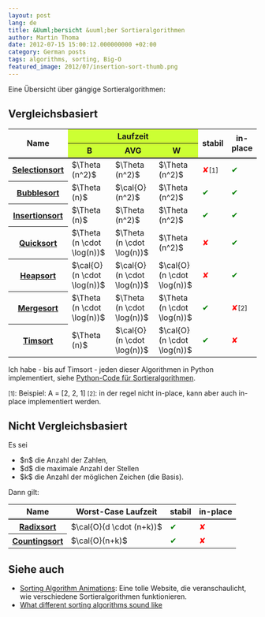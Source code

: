 ```yaml
---
layout: post
lang: de
title: &Uuml;bersicht &uuml;ber Sortieralgorithmen
author: Martin Thoma
date: 2012-07-15 15:00:12.000000000 +02:00
category: German posts
tags: algorithms, sorting, Big-O
featured_image: 2012/07/insertion-sort-thumb.png
---
```

Eine &Uuml;bersicht &uuml;ber g&auml;ngige Sortieralgorithmen:

<h2>Vergleichsbasiert</h2>
<table>
<tr>
  <th rowspan="2" style="border-bottom: #000 double 3px;">Name</th>
  <th colspan="3" style="background-color:#cf3;text-align:center">Laufzeit</th>
  <th rowspan="2" style="border-bottom: #000 double 3px;">stabil</th>
  <th rowspan="2" style="border-bottom: #000 double 3px;">in-place</th>
</tr>
<tr>
  <th style="background-color:#cf3;border-bottom: #000 double 3px;">B</th>
  <th style="background-color:#cf3;border-bottom: #000 double 3px;">AVG</th>
  <th style="background-color:#cf3;border-bottom: #000 double 3px;">W</th>
</tr>
<tr>
  <th><a href="http://de.wikipedia.org/wiki/Selectionsort">Selectionsort</a></th>
  <td>$\Theta (n^2)$</td>
  <td>$\Theta (n^2)$</td>
  <td>$\Theta (n^2)$</td>
  <td><span style="color:red;" title="No">&#10008;</span><small>[1]</small></td>
  <td><span style="color:green;" title="Yes">&#10004;</span></td>
</tr>
<tr>
  <th><a href="http://de.wikipedia.org/wiki/Bubblesort">Bubblesort</a></th>
  <td>$\Theta (n)$</td>
  <td>$\cal{O}(n^2)$</td>
  <td>$\Theta (n^2)$</td>
  <td><span style="color:green;" title="Yes">&#10004;</span></td>
  <td><span style="color:green;" title="Yes">&#10004;</span></td>
</tr>
<tr>
  <th><a href="http://de.wikipedia.org/wiki/Insertionsort">Insertionsort</a></th>
  <td>$\Theta (n)$</td>
  <td>$\Theta (n^2)$</td>
  <td>$\Theta (n^2)$</td>
  <td><span style="color:green;" title="Yes">&#10004;</span></td>
  <td><span style="color:green;" title="Yes">&#10004;</span></td>
</tr>
<tr>
  <th><a href="http://de.wikipedia.org/wiki/Quicksort">Quicksort</a></th>
  <td>$\Theta (n \cdot \log(n))$</td>
  <td>$\Theta (n \cdot \log(n))$</td>
  <td>$\Theta (n^2)$</td>
  <td><span style="color:red;" title="No">&#10008;</span></td>
  <td><span style="color:green;" title="Yes">&#10004;</span></td>
</tr>
<tr>
  <th><a href="http://de.wikipedia.org/wiki/Heapsort">Heapsort</a></th>
  <td>$\cal{O}(n \cdot \log(n))$</td>
  <td>$\cal{O}(n \cdot \log(n))$</td>
  <td>$\cal{O}(n \cdot \log(n))$</td>
  <td><span style="color:red;" title="No">&#10008;</span></td>
  <td><span style="color:green;" title="Yes">&#10004;</span></td>
</tr>
<tr>
  <th><a href="http://de.wikipedia.org/wiki/Mergesort">Mergesort</a></th>
  <td>$\Theta (n \cdot \log(n))$</td>
  <td>$\Theta (n \cdot \log(n))$</td>
  <td>$\Theta (n \cdot \log(n))$</td>
  <td><span style="color:green;" title="Yes">&#10004;</span></td>
  <td><span style="color:red;" title="No">&#10008;</span><small>[2]</small></td>
</tr>
<tr>
  <th><a href="http://de.wikipedia.org/wiki/Timsort">Timsort</a></th>
  <td>$\Theta (n)$</td>
  <td>$\cal{O}(n \cdot \log(n))$</td>
  <td>$\cal{O}(n \cdot \log(n))$</td>
  <td><span style="color:green;" title="Yes">&#10004;</span></td>
  <td><span style="color:red;" title="No">&#10008;</span></td>
</tr>
</table>

Ich habe - bis auf Timsort - jeden dieser Algorithmen in Python implementiert, siehe <a href="https://github.com/MartinThoma/algorithms/blob/master/sorting.py">Python-Code f&uuml;r Sortieralgorithmen</a>.

<small>[1]</small>: Beispiel: A = [2, 2, 1]
<small>[2]</small>: in der regel nicht in-place, kann aber auch in-place implementiert werden.

<h2>Nicht Vergleichsbasiert</h2>
Es sei
<ul>
  <li>$n$ die Anzahl der Zahlen, </li>
  <li>$d$ die maximale Anzahl der Stellen</li>
  <li>$k$ die Anzahl der m&ouml;glichen Zeichen (die Basis).</li>
</ul>

Dann gilt:
<table>
<tr>
  <th style="border-bottom: #000 double 3px;">Name</th>
  <th style="border-bottom: #000 double 3px;text-align:center">Worst-Case Laufzeit</th>
  <th style="border-bottom: #000 double 3px;">stabil</th>
  <th style="border-bottom: #000 double 3px;">in-place</th>
</tr>
<tr>
  <th><a href="http://de.wikipedia.org/wiki/Radixsort">Radixsort</a></th>
  <td>$\cal{O}(d \cdot (n+k))$</td>
  <td><span style="color:green;" title="Yes">&#10004;</span></td>
  <td><span style="color:red;" title="No">&#10008;</span></td>
</tr>
<tr>
  <th><a href="http://de.wikipedia.org/wiki/Countingsort">Countingsort</a></th>
  <td>$\cal{O}(n+k)$</td>
  <td><span style="color:green;" title="Yes">&#10004;</span></td>
  <td><span style="color:red;" title="No">&#10008;</span></td>
</tr>
</table>

<h2>Siehe auch</h2>
<ul>
  <li><a href="http://www.sorting-algorithms.com/">Sorting Algorithm Animations</a>: Eine tolle Website, die veranschaulicht, wie verschiedene Sortieralgorithmen funktionieren.</li>
  <li><a href="//www.youtube.com/watch?v=t8g-iYGHpEA">What different sorting algorithms sound like</a></li>
</ul>
